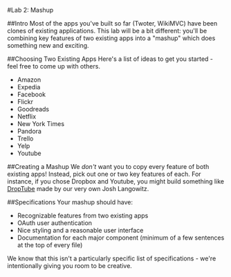 #Lab 2: Mashup

##Intro
Most of the apps you've built so far (Twoter, WikiMVC) have been clones of existing applications. This lab will be a bit different: you'll be combining key features of two existing apps into a "mashup" which does something new and exciting. 

##Choosing Two Existing Apps
Here's a list of ideas to get you started - feel free to come up with others.
- Amazon
- Expedia
- Facebook
- Flickr
- Goodreads
- Netflix
- New York Times
- Pandora
- Trello
- Yelp
- Youtube

##Creating a Mashup
We _don't_ want you to copy every feature of both existing apps! Instead, pick out one or two key features of each. For instance, if you chose Dropbox and Youtube, you might build something like [DropTube](http://drop-tube.herokuapp.com/ "Josh's mashup from spring 2013") made by our very own Josh Langowitz.

##Specifications
Your mashup should have:
- Recognizable features from two existing apps
- OAuth user authentication
- Nice styling and a reasonable user interface
- Documentation for each major component (minimum of a few sentences at the top of every file)

We know that this isn't a particularly specific list of specifications - we're intentionally giving you room to be creative.

